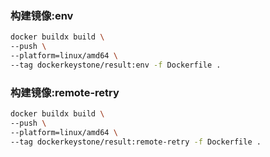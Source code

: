 
### 构建镜像:env
```bash
docker buildx build \
--push \
--platform=linux/amd64 \
--tag dockerkeystone/result:env -f Dockerfile .
```

### 构建镜像:remote-retry
```bash
docker buildx build \
--push \
--platform=linux/amd64 \
--tag dockerkeystone/result:remote-retry -f Dockerfile .
```